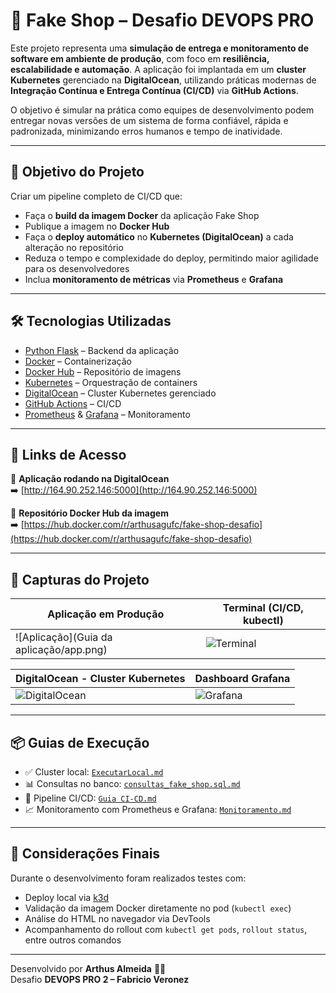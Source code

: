 # 🛒 Fake Shop – Desafio DEVOPS PRO

Este projeto representa uma **simulação de entrega e monitoramento de software em ambiente de produção**, com foco em **resiliência, escalabilidade e automação**. A aplicação foi implantada em um **cluster Kubernetes** gerenciado na **DigitalOcean**, utilizando práticas modernas de **Integração Contínua e Entrega Contínua (CI/CD)** via **GitHub Actions**.

O objetivo é simular na prática como equipes de desenvolvimento podem entregar novas versões de um sistema de forma confiável, rápida e padronizada, minimizando erros humanos e tempo de inatividade.

---

## 🎯 Objetivo do Projeto

Criar um pipeline completo de CI/CD que:

- Faça o **build da imagem Docker** da aplicação Fake Shop  
- Publique a imagem no **Docker Hub**  
- Faça o **deploy automático** no **Kubernetes (DigitalOcean)** a cada alteração no repositório  
- Reduza o tempo e complexidade do deploy, permitindo maior agilidade para os desenvolvedores  
- Inclua **monitoramento de métricas** via **Prometheus** e **Grafana**

---

## 🛠️ Tecnologias Utilizadas

- [Python Flask](https://flask.palletsprojects.com/) – Backend da aplicação  
- [Docker](https://www.docker.com/) – Containerização  
- [Docker Hub](https://hub.docker.com/) – Repositório de imagens  
- [Kubernetes](https://kubernetes.io/) – Orquestração de containers  
- [DigitalOcean](https://www.digitalocean.com/) – Cluster Kubernetes gerenciado  
- [GitHub Actions](https://github.com/features/actions) – CI/CD  
- [Prometheus](https://prometheus.io/) & [Grafana](https://grafana.com/) – Monitoramento  

---

## 🚀 Links de Acesso

🔗 **Aplicação rodando na DigitalOcean**  
➡️ [http://164.90.252.146:5000](http://164.90.252.146:5000)

🐳 **Repositório Docker Hub da imagem**  
➡️ [https://hub.docker.com/r/arthusagufc/fake-shop-desafio](https://hub.docker.com/r/arthusagufc/fake-shop-desafio)

---

## 📸 Capturas do Projeto

| Aplicação em Produção | Terminal (CI/CD, kubectl) |
|------------------------|----------------------------|
| ![Aplicação](Guia da aplicação/app.png) | ![Terminal](docs/imgs/terminal.png) |

| DigitalOcean - Cluster Kubernetes | Dashboard Grafana |
|----------------------------------|--------------------|
| ![DigitalOcean](docs/imgs/digitalocean.png) | ![Grafana](docs/imgs/grafana.png) |

---

## 📦 Guias de Execução

- ✅ Cluster local: [`ExecutarLocal.md`](./ExecutarLocal.md)  
- 📊 Consultas no banco: [`consultas_fake_shop.sql.md`](./consultas_fake_shop.sql.md)  
- 🔄 Pipeline CI/CD: [`Guia CI-CD.md`](./Guia%20CI-CD.md)  
- 📈 Monitoramento com Prometheus e Grafana: [`Monitoramento.md`](./Monitoramento.md)  

---

## 📌 Considerações Finais

Durante o desenvolvimento foram realizados testes com:

- Deploy local via [k3d](https://k3d.io/)  
- Validação da imagem Docker diretamente no pod (`kubectl exec`)  
- Análise do HTML no navegador via DevTools  
- Acompanhamento do rollout com `kubectl get pods`, `rollout status`, entre outros comandos

---

Desenvolvido por **Arthus Almeida** 👨‍💻  
Desafio **DEVOPS PRO 2 – Fabricio Veronez**

